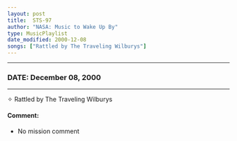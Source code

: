 ```yaml
---
layout: post
title:  STS-97
author: "NASA: Music to Wake Up By"
type: MusicPlaylist
date_modified: 2000-12-08
songs: ["Rattled by The Traveling Wilburys"]
---
```


----
### DATE: December 08, 2000
----
✧ Rattled by The Traveling Wilburys

#### Comment:
* No mission comment



<br/>
<center>
	<a target="_blank"
	   href="https://twitter.com/intent/tweet?hashtags=Space,NASA,Playlist,NASAWakeupCalls,SpaceProgram&text={{ page.author}}, '{{ page.songs.first }}' {{ page.title }}, {{ page.date | date: '%B %d, %Y' }}. {{ site.url }}{{ page.url }}&via=nasawakeupcalls"><i class="fab fa-twitter" alt="Tweet this page" style="font-size: 1.3em;"></i></a>
	&nbsp; 	<i class="fas fa-user-astronaut" style="font-size: 1.5em;"></i> &nbsp;
    <a type="amzn" search="'Rattled by The Traveling Wilburys'" category="popular music">
    <i class="fab fa-amazon" style="font-size: 1.3em;"></i></a>
</center>
